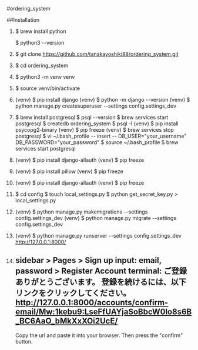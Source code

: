 #ordering_system

##Installation

1. $ brew install python

   $ python3 --version

2. $ git clone https://github.com/tanakayoshiki88/ordering_system.git

3. $ cd ordering_system 

4. $ python3 -m venv venv

5. $ source venv/bin/activate

6. (venv) $ pip install django
   (venv) $ python -m django --version
   (venv) $ python manage.py createsuperuser --settings config.settings_dev

7. $ brew install postgresql
   $ psql --version
   $ brew services start postgresql
   $ createdb ordering_system
   $ psql -l
   (venv) $ pip install psycopg2-binary
   (venv) $ pip freeze
   (venv) $ brew services stop postgresql
   $ vi ~/.bash_profile
     -- insert --
     DB_USER="your_username"
     DB_PASSWORD="your_password"
   $ source ~/.bash_profile
   $ brew services start postgresql
   
8. (venv) $ pip install django-allauth
   (venv) $ pip freeze

9. (venv) $ pip install pillow
   (venv) $ pip freeze

10. (venv) $ pip install django-allauth
    (venv) $ pip freeze

11. $ cd config
    $ touch local_settings.py
    $ python get_secret_key.py > local_settings.py

11. (venv) $ python manage.py makemigrations --settings config.settings_dev
    (venv) $ python manage.py migrate --settings config.settings_dev

12. (venv) $ python manage.py runserver --settings config.settings_dev
    http://127.0.0.1:8000/

13. sidebar > Pages > Sign up
    input: email, password > Register Account
    terminal:
      ご登録ありがとうございます。
      登録を続けるには、以下リンクをクリックしてください。
      http://127.0.0.1:8000/accounts/confirm-email/Mw:1kebu9:LseFfUAYjaSoBbcW0lo8s6B_BC6AaO_bMkXxXOi2UcE/
      -------------------------------------------------------------------------------
    Copy the url and paste it into your browser.
    Then press the "confirm" button.



   
